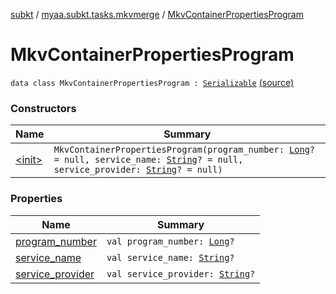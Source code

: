 [subkt](../../index.md) / [myaa.subkt.tasks.mkvmerge](../index.md) / [MkvContainerPropertiesProgram](./index.md)

# MkvContainerPropertiesProgram

`data class MkvContainerPropertiesProgram : `[`Serializable`](https://docs.oracle.com/javase/9/docs/api/java/io/Serializable.html) [(source)](https://github.com/Myaamori/SubKt/blob/0.1.7/src/main/kotlin/myaa/subkt/tasks/mkvmerge/mkvmerge.kt#L40)

### Constructors

| Name | Summary |
|---|---|
| [&lt;init&gt;](-init-.md) | `MkvContainerPropertiesProgram(program_number: `[`Long`](https://kotlinlang.org/api/latest/jvm/stdlib/kotlin/-long/index.html)`? = null, service_name: `[`String`](https://kotlinlang.org/api/latest/jvm/stdlib/kotlin/-string/index.html)`? = null, service_provider: `[`String`](https://kotlinlang.org/api/latest/jvm/stdlib/kotlin/-string/index.html)`? = null)` |

### Properties

| Name | Summary |
|---|---|
| [program_number](program_number.md) | `val program_number: `[`Long`](https://kotlinlang.org/api/latest/jvm/stdlib/kotlin/-long/index.html)`?` |
| [service_name](service_name.md) | `val service_name: `[`String`](https://kotlinlang.org/api/latest/jvm/stdlib/kotlin/-string/index.html)`?` |
| [service_provider](service_provider.md) | `val service_provider: `[`String`](https://kotlinlang.org/api/latest/jvm/stdlib/kotlin/-string/index.html)`?` |
